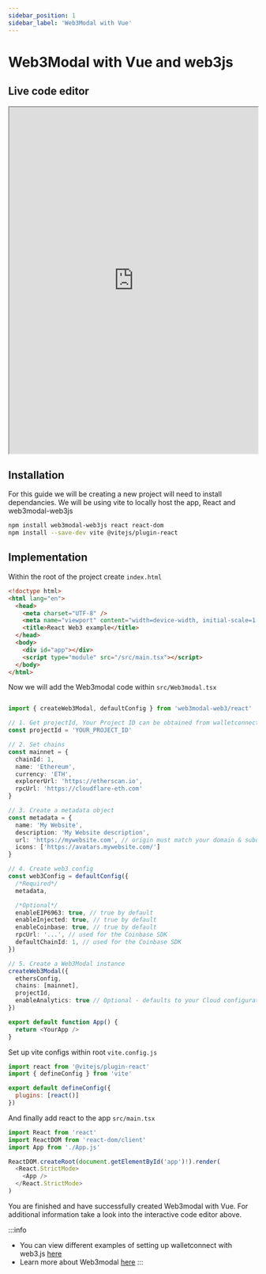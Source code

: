 ```yaml
---
sidebar_position: 1
sidebar_label: 'Web3Modal with Vue'
---
```


# Web3Modal with Vue and web3js

## Live code editor

<iframe width="100%" height="700px"  src="https://stackblitz.com/edit/vitejs-vite-cg7ctd?embed=1&file=src%2FApp.tsx"></iframe>



## Installation

For this guide we will be creating a new project will need to install dependancies. We will be using vite to locally host the app, React and web3modal-web3js

```bash
npm install web3modal-web3js react react-dom
npm install --save-dev vite @vitejs/plugin-react
```

## Implementation

Within the root of the project create `index.html`
```html
<!doctype html>
<html lang="en">
  <head>
    <meta charset="UTF-8" />
    <meta name="viewport" content="width=device-width, initial-scale=1.0" />
    <title>React Web3 example</title>
  </head>
  <body>
    <div id="app"></div>
    <script type="module" src="/src/main.tsx"></script>
  </body>
</html>
```

Now we will add the Web3modal code within `src/Web3modal.tsx`
```typescript

import { createWeb3Modal, defaultConfig } from 'web3modal-web3/react'

// 1. Get projectId, Your Project ID can be obtained from walletconnect.com
const projectId = 'YOUR_PROJECT_ID'

// 2. Set chains
const mainnet = {
  chainId: 1,
  name: 'Ethereum',
  currency: 'ETH',
  explorerUrl: 'https://etherscan.io',
  rpcUrl: 'https://cloudflare-eth.com'
}

// 3. Create a metadata object
const metadata = {
  name: 'My Website',
  description: 'My Website description',
  url: 'https://mywebsite.com', // origin must match your domain & subdomain
  icons: ['https://avatars.mywebsite.com/']
}

// 4. Create web3 config
const web3Config = defaultConfig({
  /*Required*/
  metadata,

  /*Optional*/
  enableEIP6963: true, // true by default
  enableInjected: true, // true by default
  enableCoinbase: true, // true by default
  rpcUrl: '...', // used for the Coinbase SDK
  defaultChainId: 1, // used for the Coinbase SDK
})

// 5. Create a Web3Modal instance
createWeb3Modal({
  ethersConfig,
  chains: [mainnet],
  projectId,
  enableAnalytics: true // Optional - defaults to your Cloud configuration
})

export default function App() {
  return <YourApp />
}
```

Set up vite configs within root `vite.config.js`
```javascript
import react from '@vitejs/plugin-react'
import { defineConfig } from 'vite'

export default defineConfig({
  plugins: [react()]
})
```

And finally add react to the app `src/main.tsx`
```typescript
import React from 'react'
import ReactDOM from 'react-dom/client'
import App from './App.js'

ReactDOM.createRoot(document.getElementById('app')!).render(
  <React.StrictMode>
    <App />
  </React.StrictMode>
)
```

You are finished and have successfully created Web3modal with Vue. For additional information take a look into the interactive code editor above.

:::info
- You can view different examples of setting up walletconnect with web3.js [here](https://github.com/ChainSafe/web3modal/tree/add-examples/examples/vue-web3)
- Learn more about Web3modal [here](https://docs.walletconnect.com/web3modal/about)
:::

